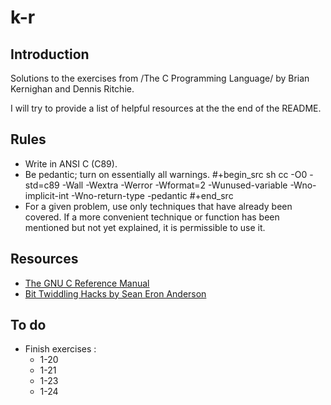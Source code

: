 # k-r

## Introduction

Solutions to the exercises from /The C Programming Language/ by Brian Kernighan
and Dennis Ritchie.

I will try to provide a list of helpful resources at the the end of the README.

## Rules

+ Write in ANSI C (C89).
+ Be pedantic; turn on essentially all warnings.
#+begin_src sh
	cc -O0 -std=c89 -Wall -Wextra -Werror -Wformat=2 -Wunused-variable -Wno-implicit-int -Wno-return-type -pedantic
#+end_src
+ For a given problem, use only techniques that have already been covered. If a
  more convenient technique or function has been mentioned but not yet
  explained, it is permissible to use it.

## Resources
+ [The GNU C Reference Manual](https://www.gnu.org/software/gnu-c-manual/gnu-c-manual.pdf)
+ [Bit Twiddling Hacks by Sean Eron Anderson](https://web.archive.org/web/20220620232735/http://graphics.stanford.edu/~seander/bithacks.html)

## To do
+ Finish exercises :
  + 1-20
  + 1-21
  + 1-23
  + 1-24
